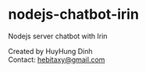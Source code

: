 # nodejs-chatbot-irin
Nodejs server chatbot with Irin

Created by HuyHung Dinh<br>
Contact: hebitaxy@gmail.com
